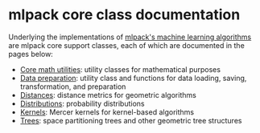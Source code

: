 # mlpack core class documentation

Underlying the implementations of [mlpack's machine learning
algorithms](../index.md#mlpack-algorithm-documentation) are mlpack core support
classes, each of which are documented in the pages below:

 * [Core math utilities](core/math.md): utility classes for mathematical
   purposes
 * [Data preparation](core/data.md): utility class and functions for data
   loading, saving, transformation, and preparation
 * [Distances](core/distances.md): distance metrics for geometric algorithms
 * [Distributions](core/distributions.md): probability distributions
 * [Kernels](core/kernels.md): Mercer kernels for kernel-based algorithms
 * [Trees](core/trees.md): space partitioning trees and other geometric tree
   structures
